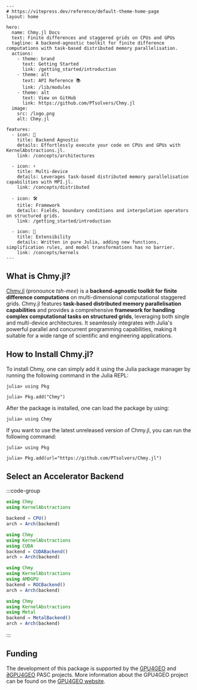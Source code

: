 ```@raw html
---
# https://vitepress.dev/reference/default-theme-home-page
layout: home

hero:
  name: Chmy.jl Docs
  text: Finite differences and staggered grids on CPUs and GPUs
  tagline: A backend-agnostic toolkit for finite difference computations with task-based distributed memory parallelisation.
  actions:
    - theme: brand
      text: Getting Started
      link: /getting_started/introduction
    - theme: alt
      text: API Reference 📚
      link: /lib/modules
    - theme: alt
      text: View on GitHub
      link: https://github.com/PTsolvers/Chmy.jl
  image:
    src: /logo.png
    alt: Chmy.jl

features:
  - icon: 🚀
    title: Backend Agnostic
    details: Effortlessly execute your code on CPUs and GPUs with KernelAbstractions.jl.
    link: /concepts/architectures

  - icon: ⚡
    title: Multi-device
    details: Leverages task-based distributed memory parallelisation capabilities with MPI.jl.
    link: /concepts/distributed

  - icon: 🛠️
    title: Framework
    details: Fields, boundary conditions and interpolation operators on structured grids.
    link: /getting_started/introduction

  - icon: 🧩
    title: Extensibility
    details: Written in pure Julia, adding new functions, simplification rules, and model transformations has no barrier.
    link: /concepts/kernels
---
```

## What is Chmy.jl?

[Chmy.jl](https://github.com/PTsolvers/Chmy.jl) (pronounce *tsh-mee*) is a **backend-agnostic toolkit for finite difference computations** on multi-dimensional computational staggered grids. Chmy.jl features **task-based distributed memory parallelisation capabilities** and provides a comprehensive **framework for handling complex computational tasks on structured grids**, leveraging both single and multi-device architectures. It seamlessly integrates with Julia's powerful parallel and concurrent programming capabilities, making it suitable for a wide range of scientific and engineering applications.

## How to Install Chmy.jl?

To install Chmy, one can simply add it using the Julia package manager by running the following command in the Julia REPL:

```julia-repl
julia> using Pkg

julia> Pkg.add("Chmy")
```

After the package is installed, one can load the package by using:

```julia-repl
julia> using Chmy
```

If you want to use the latest unreleased version of Chmy.jl, you can run the following command:

```julia-repl
julia> using Pkg

julia> Pkg.add(url="https://github.com/PTsolvers/Chmy.jl")
```

## Select an Accelerator Backend

:::code-group

```julia [CPUs]
using Chmy
using KernelAbstractions

backend = CPU()
arch = Arch(backend)
```

```julia [NVIDIA GPUs]
using Chmy
using KernelAbstractions
using CUDA
backend = CUDABackend()
arch = Arch(backend)
```

```julia [AMD GPUs]
using Chmy
using KernelAbstractions
using AMDGPU
backend = ROCBackend()
arch = Arch(backend)
```

```julia [Apple GPUs]
using Chmy
using KernelAbstractions
using Metal
backend = MetalBackend()
arch = Arch(backend)
```

:::

## Funding

The development of this package is supported by the [GPU4GEO](https://pasc-ch.org/projects/2021-2024/gpu4geo/index.html) and [∂GPU4GEO]() PASC projects. More information about the GPU4GEO project can be found on the [GPU4GEO website](https://ptsolvers.github.io/GPU4GEO/).
